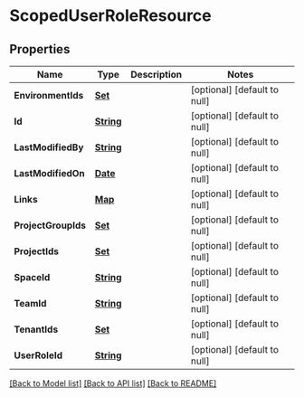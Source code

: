# ScopedUserRoleResource
## Properties

Name | Type | Description | Notes
------------ | ------------- | ------------- | -------------
**EnvironmentIds** | [**Set**](string.md) |  | [optional] [default to null]
**Id** | [**String**](string.md) |  | [optional] [default to null]
**LastModifiedBy** | [**String**](string.md) |  | [optional] [default to null]
**LastModifiedOn** | [**Date**](DateTime.md) |  | [optional] [default to null]
**Links** | [**Map**](string.md) |  | [optional] [default to null]
**ProjectGroupIds** | [**Set**](string.md) |  | [optional] [default to null]
**ProjectIds** | [**Set**](string.md) |  | [optional] [default to null]
**SpaceId** | [**String**](string.md) |  | [optional] [default to null]
**TeamId** | [**String**](string.md) |  | [optional] [default to null]
**TenantIds** | [**Set**](string.md) |  | [optional] [default to null]
**UserRoleId** | [**String**](string.md) |  | [optional] [default to null]

[[Back to Model list]](../README.md#documentation-for-models) [[Back to API list]](../README.md#documentation-for-api-endpoints) [[Back to README]](../README.md)

